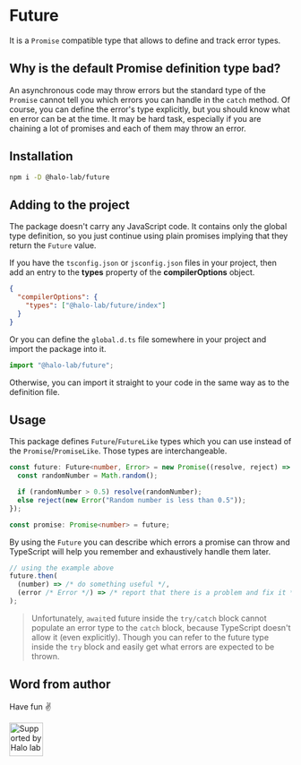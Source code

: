 # Future

It is a `Promise` compatible type that allows to define and track error types.

## Why is the default Promise definition type bad?

An asynchronous code may throw errors but the standard type of the `Promise` cannot tell you which errors you can handle in the `catch` method. Of course, you can define the error's type explicitly, but you should know what en error can be at the time. It may be hard task, especially if you are chaining a lot of promises and each of them may throw an error.

## Installation

```bash
npm i -D @halo-lab/future
```

## Adding to the project

The package doesn't carry any JavaScript code. It contains only the global type definition, so you just continue using plain promises implying that they return the `Future` value.

If you have the `tsconfig.json` or `jsconfig.json` files in your project, then add an entry to the **types** property of the **compilerOptions** object.

```json
{
  "compilerOptions": {
    "types": ["@halo-lab/future/index"]
  }
}
```

Or you can define the `global.d.ts` file somewhere in your project and import the package into it.

```typescript
import "@halo-lab/future";
```

Otherwise, you can import it straight to your code in the same way as to the definition file.

## Usage

This package defines `Future`/`FutureLike` types which you can use instead of the `Promise`/`PromiseLike`. Those types are interchangeable.

```typescript
const future: Future<number, Error> = new Promise((resolve, reject) => {
  const randomNumber = Math.random();

  if (randomNumber > 0.5) resolve(randomNumber);
  else reject(new Error("Random number is less than 0.5"));
});

const promise: Promise<number> = future;
```

By using the `Future` you can describe which errors a promise can throw and TypeScript will help you remember and exhaustively handle them later.

```typescript
// using the example above
future.then(
  (number) => /* do something useful */,
  (error /* Error */) => /* report that there is a problem and fix it */
);
```

> Unfortunately, `await`ed future inside the `try/catch` block cannot populate an error type to the `catch` block, because TypeScript doesn't allow it (even explicitly). Though you can refer to the future type inside the `try` block and easily get what errors are expected to be thrown.

## Word from author

Have fun ✌️

<a href="https://www.halo-lab.com/?utm_source=github">
  <img
    src="https://dgestran.sirv.com/Images/supported-by-halolab.png"
    alt="Supported by Halo lab"
    height="60"
  >
</a>
